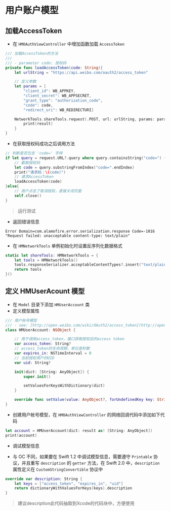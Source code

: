 # 用户账户模型


## 加载AccessToken

* 在 `HMOAuthViewController` 中增加函数加载 `AccessToken`

```swift
/// 加载AccessToken的方法
///
/// - parameter code: 授权码
private func loadAccessToken(code: String){
    let urlString = "https://api.weibo.com/oauth2/access_token"

    // 定义参数
    let params = [
        "client_id": WB_APPKEY,
        "client_secret": WB_APPSECRET,
        "grant_type": "authorization_code",
        "code": code,
        "redirect_uri": WB_REDIRECTURI]

    NetworkTools.shareTools.request(.POST, url: urlString, params: params) { (result, error) -> () in
        print(result)
    }
}
```
* 在获取授权码成功之后调用方法

```swift
// 判断是否包含 'code=' 字样
if let query = request.URL?.query where query.containsString("code=") {
    // 截取授权码
    let code = query.substringFromIndex("code=".endIndex)
    print("请求码：\(code)")
    // 请求AccessToken
    loadAccessToken(code)
}else{
    // 用户点击了取消授权，直接关闭页面
    self.close()
}

```
> 运行测试

* 返回错误信息

```
Error Domain=com.alamofire.error.serialization.response Code=-1016 "Request failed: unacceptable content-type: text/plain"
```
* 在 `HMNetworkTools` 单例初始化时设置反序列化数据格式

```swift
static let shareTools: HMNetworkTools = {
    let tools = HMNetworkTools()
    tools.responseSerializer.acceptableContentTypes?.insert("text/plain")
    return tools
}()
```

## 定义 HMUserAcount 模型
* 在 `Model` 目录下添加 `HMUserAccount` 类
* 定义模型属性

```swift
/// 用户帐号模型
/// - see: [http://open.weibo.com/wiki/OAuth2/access_token](http://open.weibo.com/wiki/OAuth2/access_token)
class HMUserAccount: NSObject {

    // 用于调用access_token，接口获取授权后的access token
    var access_token: String?
    // access_token的生命周期，单位是秒数
    var expires_in: NSTimeInterval = 0
    // 当前授权用户的UID
    var uid: String?

    init(dict: [String: AnyObject]) {
        super.init()

        setValuesForKeysWithDictionary(dict)
    }

    override func setValue(value: AnyObject?, forUndefinedKey key: String) {}
}
```

* 创建用户帐号模型，在 `HMOAuthViewController` 的网络回调代码中添加如下代码

```swift
let account = HMUserAccount(dict: result as! [String: AnyObject])
print(account)
```

* 调试模型信息

* 与 OC 不同，如果要在 Swift 1.2 中调试模型信息，需要遵守 `Printable` 协议，并且重写 `description` 的 `getter` 方法，在 Swift 2.0 中，`description` 属性定义在 `CustomStringConvertible` 协议中

```swift
override var description: String {
    let keys = ["access_token", "expires_in", "uid"]
    return dictionaryWithValuesForKeys(keys).description
}
```
> 建议description此代码抽取到Xcode的代码块中，方便使用

